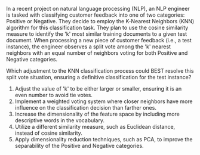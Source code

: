 In a recent project on natural language processing (NLP), an NLP engineer is tasked with classifying customer feedback into one of two categories: Positive or Negative. They decide to employ the K-Nearest Neighbors (KNN) algorithm for this classification task. They plan to use the cosine similarity measure to identify the 'k' most similar training documents to a given test document. When processing a new piece of customer feedback (i.e., a test instance), the engineer observes a split vote among the 'k' nearest neighbors with an equal number of neighbors voting for both Positive and Negative categories.

Which adjustment to the KNN classification process could BEST resolve this split vote situation, ensuring a definitive classification for the test instance?

1. Adjust the value of 'k' to be either larger or smaller, ensuring it is an even number to avoid tie votes.
2. Implement a weighted voting system where closer neighbors have more influence on the classification decision than farther ones.
3. Increase the dimensionality of the feature space by including more descriptive words in the vocabulary.
4. Utilize a different similarity measure, such as Euclidean distance, instead of cosine similarity.
5. Apply dimensionality reduction techniques, such as PCA, to improve the separability of the Positive and Negative categories.